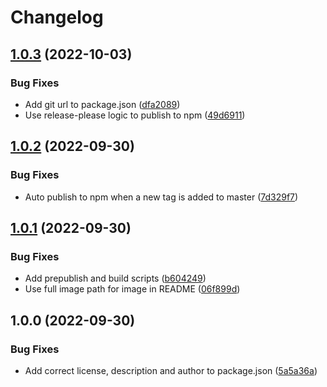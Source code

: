 # Changelog

## [1.0.3](https://github.com/cerebruminc/detect-high-entropy-strings/compare/v1.0.2...v1.0.3) (2022-10-03)


### Bug Fixes

* Add git url to package.json ([dfa2089](https://github.com/cerebruminc/detect-high-entropy-strings/commit/dfa20898dc192b50b5cf9910d89df51a50d30945))
* Use release-please logic to publish to npm ([49d6911](https://github.com/cerebruminc/detect-high-entropy-strings/commit/49d69117bd65ae214af090e248778eee88de2824))

## [1.0.2](https://github.com/cerebruminc/detect-high-entropy-strings/compare/v1.0.1...v1.0.2) (2022-09-30)


### Bug Fixes

* Auto publish to npm when a new tag is added to master ([7d329f7](https://github.com/cerebruminc/detect-high-entropy-strings/commit/7d329f790495fb5f94e977c62c04b52189632919))

## [1.0.1](https://github.com/cerebruminc/detect-high-entropy-strings/compare/v1.0.0...v1.0.1) (2022-09-30)


### Bug Fixes

* Add prepublish and build scripts ([b604249](https://github.com/cerebruminc/detect-high-entropy-strings/commit/b60424925349efcf3c718e580c7121715feebddf))
* Use full image path for image in README ([06f899d](https://github.com/cerebruminc/detect-high-entropy-strings/commit/06f899d30b528b8d3c4aa513ef5e8fe2912a7f8e))

## 1.0.0 (2022-09-30)


### Bug Fixes

* Add correct license, description and author to package.json ([5a5a36a](https://github.com/cerebruminc/detect-high-entropy-strings/commit/5a5a36afc779cb49e57a53d4be1fe0ee5859661b))
